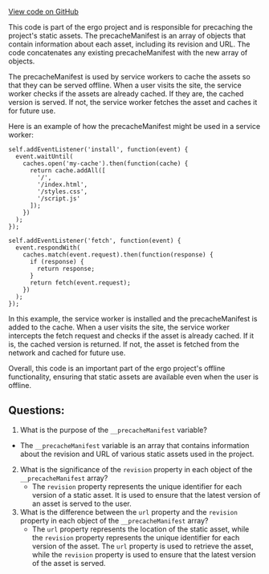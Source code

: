 [View code on GitHub](https://github.com/ergoplatform/ergo/src/main/resources/panel/precache-manifest.29a69d72b7fe06699929c489c49d7886.js)

This code is part of the ergo project and is responsible for precaching the project's static assets. The precacheManifest is an array of objects that contain information about each asset, including its revision and URL. The code concatenates any existing precacheManifest with the new array of objects.

The precacheManifest is used by service workers to cache the assets so that they can be served offline. When a user visits the site, the service worker checks if the assets are already cached. If they are, the cached version is served. If not, the service worker fetches the asset and caches it for future use.

Here is an example of how the precacheManifest might be used in a service worker:

```
self.addEventListener('install', function(event) {
  event.waitUntil(
    caches.open('my-cache').then(function(cache) {
      return cache.addAll([
        '/',
        '/index.html',
        '/styles.css',
        '/script.js'
      ]);
    })
  );
});

self.addEventListener('fetch', function(event) {
  event.respondWith(
    caches.match(event.request).then(function(response) {
      if (response) {
        return response;
      }
      return fetch(event.request);
    })
  );
});
```

In this example, the service worker is installed and the precacheManifest is added to the cache. When a user visits the site, the service worker intercepts the fetch request and checks if the asset is already cached. If it is, the cached version is returned. If not, the asset is fetched from the network and cached for future use.

Overall, this code is an important part of the ergo project's offline functionality, ensuring that static assets are available even when the user is offline.
## Questions: 
 1. What is the purpose of the `__precacheManifest` variable?
   - The `__precacheManifest` variable is an array that contains information about the revision and URL of various static assets used in the project.
2. What is the significance of the `revision` property in each object of the `__precacheManifest` array?
   - The `revision` property represents the unique identifier for each version of a static asset. It is used to ensure that the latest version of an asset is served to the user.
3. What is the difference between the `url` property and the `revision` property in each object of the `__precacheManifest` array?
   - The `url` property represents the location of the static asset, while the `revision` property represents the unique identifier for each version of the asset. The `url` property is used to retrieve the asset, while the `revision` property is used to ensure that the latest version of the asset is served.